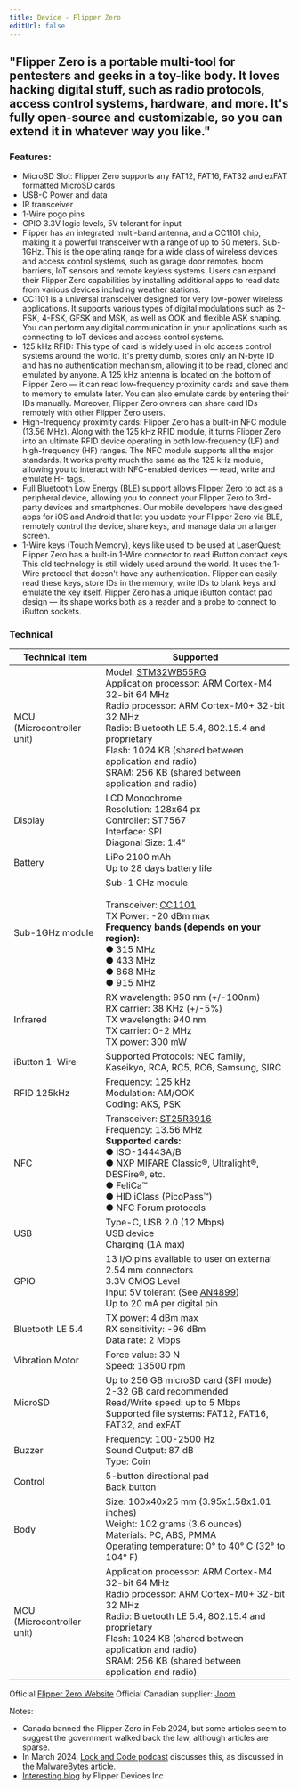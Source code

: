 ```yaml
---
title: Device - Flipper Zero
editUrl: false
---
```


## "Flipper Zero is a portable multi-tool for pentesters and geeks in a toy-like body. It loves hacking digital stuff, such as radio protocols, access control systems, hardware, and more. It's fully open-source and customizable, so you can extend it in whatever way you like."

### Features:

* MicroSD Slot: Flipper Zero supports any FAT12, FAT16, FAT32 and exFAT formatted MicroSD cards
* USB-C Power and data
* IR transceiver
* 1-Wire pogo pins
* GPIO 3.3V logic levels, 5V tolerant for input
* Flipper has an integrated multi-band antenna, and a CC1101 chip, making it a powerful transceiver with a range of up to 50 meters. Sub-1GHz. This is the operating range for a wide class of wireless devices and access control systems, such as garage door remotes, boom barriers, IoT sensors and remote keyless systems. Users can expand their Flipper Zero capabilities by installing additional apps to read data from various devices including weather stations.
* CC1101 is a universal transceiver designed for very low-power wireless applications. It supports various types of digital modulations such as 2-FSK, 4-FSK, GFSK and MSK, as well as OOK and flexible ASK shaping. You can perform any digital communication in your applications such as connecting to IoT devices and access control systems.
* 125 kHz RFID: This type of card is widely used in old access control systems around the world. It's pretty dumb, stores only an N-byte ID and has no authentication mechanism, allowing it to be read, cloned and emulated by anyone. A 125 kHz antenna is located on the bottom of Flipper Zero — it can read low-frequency proximity cards and save them to memory to emulate later.  You can also emulate cards by entering their IDs manually.  Moreover, Flipper Zero owners can share card IDs remotely with other Flipper Zero users.
* High-frequency proximity cards: Flipper Zero has a built-in NFC module (13.56 MHz). Along with the 125 kHz RFID module, it turns Flipper Zero into an ultimate RFID device operating in both low-frequency (LF) and high-frequency (HF) ranges. The NFC module supports all the major standards. It works pretty much the same as the 125 kHz module, allowing you to interact with NFC-enabled devices — read, write and emulate HF tags.
* Full Bluetooth Low Energy (BLE) support allows Flipper Zero to act as a peripheral device, allowing you to connect your Flipper Zero to 3rd-party devices and smartphones. Our mobile developers have designed apps for iOS and Android that let you update your Flipper Zero via BLE, remotely control the device, share keys, and manage data on a larger screen.
* 1-Wire keys (Touch Memory), keys like used to be used at LaserQuest; Flipper Zero has a built-in 1-Wire connector to read iButton contact keys. This old technology is still widely used around the world. It uses the 1-Wire protocol that doesn't have any authentication. Flipper can easily read these keys, store IDs in the memory, write IDs to blank keys and emulate the key itself. Flipper Zero has a unique iButton contact pad design — its shape works both as a reader and a probe to connect to iButton sockets.

### Technical

| Technical Item             | Supported                                                                                                                                                                                                                                                                                                                                                                           |
| -------------------------- | ----------------------------------------------------------------------------------------------------------------------------------------------------------------------------------------------------------------------------------------------------------------------------------------------------------------------------------------------------------------------------------- |
| MCU (Microcontroller unit) | Model: [STM32WB55RG](https://www.st.com/en/microcontrollers-microprocessors/stm32wb55rg.html)  <br>Application processor: ARM Cortex-M4 32-bit 64 MHz  <br>Radio processor: ARM Cortex-M0+ 32-bit 32 MHz  <br>Radio: Bluetooth LE 5.4, 802.15.4 and proprietary  <br>Flash: 1024 KB (shared between application and radio)  <br>SRAM: 256 KB (shared between application and radio) |
| Display                    | LCD Monochrome  <br>Resolution: 128x64 px  <br>Controller: ST7567  <br>Interface: SPI  <br>Diagonal Size: 1.4“                                                                                                                                                                                                                                                                      |
| Battery                    | LiPo 2100 mAh  <br>Up to 28 days battery life                                                                                                                                                                                                                                                                                                                                       |
| Sub-1GHz module            | Sub-1 GHz module<br><br>Transceiver: [CC1101](https://www.ti.com/product/CC1101)  <br>TX Power: -20 dBm max  <br>**Frequency bands (depends on your region):**  <br>● 315 MHz  <br>● 433 MHz  <br>● 868 MHz  <br>● 915 MHz                                                                                                                                                          |
| Infrared                   | RX wavelength: 950 nm (+/-100nm)  <br>RX carrier: 38 KHz (+/-5%)  <br>TX wavelength: 940 nm  <br>TX carrier: 0-2 MHz  <br>TX power: 300 mW                                                                                                                                                                                                                                          |
| iButton 1-Wire             | Supported Protocols: NEC family, Kaseikyo, RCA, RC5, RC6, Samsung, SIRC                                                                                                                                                                                                                                                                                                             |
| RFID 125kHz                | Frequency: 125 kHz  <br>Modulation: AM/OOK<br>Coding: AKS, PSK                                                                                                                                                                                                                                                                                                                      |
| NFC                        | Transceiver: [ST25R3916](https://www.st.com/en/nfc/st25r3916.html)  <br>Frequency: 13.56 MHz  <br>**Supported cards:**  <br>● ISO-14443A/B  <br>● NXP MIFARE Classic®, Ultralight®, DESFire®, etc.  <br>● FeliCa™  <br>● HID iClass (PicoPass™)  <br>● NFC Forum protocols                                                                                                          |
| USB                        | Type-C, USB 2.0 (12 Mbps)  <br>USB device  <br>Charging (1A max)                                                                                                                                                                                                                                                                                                                    |
| GPIO                       | 13 I/O pins available to user on external 2.54 mm connectors  <br>3.3V CMOS Level  <br>Input 5V tolerant (See [AN4899](https://www.st.com/resource/en/application_note/dm00315319-stm32-gpio-configuration-for-hardware-settings-and-lowpower-consumption-stmicroelectronics.pdf))  <br>Up to 20 mA per digital pin                                                                 |
| Bluetooth LE 5.4           | TX power: 4 dBm max  <br>RX sensitivity: -96 dBm  <br>Data rate: 2 Mbps                                                                                                                                                                                                                                                                                                             |
| Vibration Motor            | Force value: 30 N  <br>Speed: 13500 rpm                                                                                                                                                                                                                                                                                                                                             |
| MicroSD                    | Up to 256 GB microSD card (SPI mode)  <br>2-32 GB card recommended  <br>Read/Write speed: up to 5 Mbps  <br>Supported file systems: FAT12, FAT16, FAT32, and exFAT                                                                                                                                                                                                                  |
| Buzzer                     | Frequency: 100-2500 Hz  <br>Sound Output: 87 dB  <br>Type: Coin                                                                                                                                                                                                                                                                                                                     |
| Control                    | 5-button directional pad  <br>Back button                                                                                                                                                                                                                                                                                                                                           |
| Body                       | Size: 100x40x25 mm (3.95x1.58x1.01 inches)  <br>Weight: 102 grams (3.6 ounces)  <br>Materials: PC, ABS, PMMA  <br>Operating temperature: 0° to 40° C (32° to 104° F)                                                                                                                                                                                                                |
| MCU (Microcontroller unit) | Application processor: ARM Cortex-M4 32-bit 64 MHz  <br>Radio processor: ARM Cortex-M0+ 32-bit 32 MHz  <br>Radio: Bluetooth LE 5.4, 802.15.4 and proprietary  <br>Flash: 1024 KB (shared between application and radio)  <br>SRAM: 256 KB (shared between application and radio)                                                                                                    |

Official [Flipper Zero Website](https://flipperzero.one/)
Official Canadian supplier: [Joom](https://www.joom.com/geek/en/search/c.1683724581521946876-75-2-10026-2258568963)

Notes:

* Canada banned the Flipper Zero in Feb 2024, but some articles seem to suggest the government walked back the law, although articles are sparse.
* In March 2024, [Lock and Code podcast](https://www.malwarebytes.com/blog/news/2024/03/canada-revisits-decision-to-ban-flipper-zero) discusses this, as discussed in the MalwareBytes article.
* [Interesting blog](https://habr.com/ru/companies/flipperdevices/articles/) by Flipper Devices Inc
